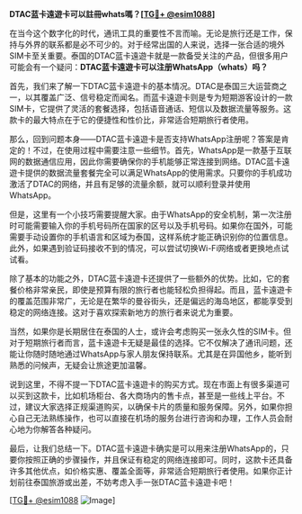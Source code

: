 **DTAC蓝卡遠遊卡可以註冊whats嗎？[[TG💪+ @esim1088](https://t.me/s/esim1088)]**

在当今这个数字化的时代，通讯工具的重要性不言而喻。无论是旅行还是工作，保持与外界的联系都是必不可少的。对于经常出国的人来说，选择一张合适的境外SIM卡至关重要。泰国的DTAC蓝卡遠遊卡就是一款备受关注的产品，但很多用户可能会有一个疑问：**DTAC蓝卡遠遊卡可以注册WhatsApp（whats）吗？**

首先，我们来了解一下DTAC蓝卡遠遊卡的基本情况。DTAC是泰国三大运营商之一，以其覆盖广泛、信号稳定而闻名。而蓝卡遠遊卡则是专为短期游客设计的一款SIM卡，它提供了灵活的套餐选择，包括语音通话、短信以及数据流量等服务。这款卡的最大特点在于它的便捷性和性价比，非常适合短期旅行者使用。

那么，回到问题本身——DTAC蓝卡遠遊卡是否支持WhatsApp注册呢？答案是肯定的！不过，在使用过程中需要注意一些细节。首先，WhatsApp是一款基于互联网的数据通信应用，因此你需要确保你的手机能够正常连接到网络。DTAC蓝卡遠遊卡提供的数据流量套餐完全可以满足WhatsApp的使用需求。只要你的手机成功激活了DTAC的网络，并且有足够的流量余额，就可以顺利登录并使用WhatsApp。

但是，这里有一个小技巧需要提醒大家。由于WhatsApp的安全机制，第一次注册时可能需要输入你的手机号码所在国家的区号以及手机号码。如果你在国外，可能需要手动设置你的手机语言和区域为泰国，这样系统才能正确识别你的位置信息。此外，如果遇到验证码接收不到的情况，可以尝试切换Wi-Fi网络或者更换地点试试看。

除了基本的功能之外，DTAC蓝卡遠遊卡还提供了一些额外的优势。比如，它的套餐价格非常亲民，即使是预算有限的旅行者也能轻松负担得起。而且，蓝卡遠遊卡的覆盖范围非常广，无论是在繁华的曼谷街头，还是偏远的海岛地区，都能享受到稳定的网络连接。这对于喜欢探索新地方的旅行者来说尤为重要。

当然，如果你是长期居住在泰国的人士，或许会考虑购买一张永久性的SIM卡。但对于短期旅行者而言，蓝卡遠遊卡无疑是最佳的选择。它不仅解决了通讯问题，还能让你随时随地通过WhatsApp与家人朋友保持联系。尤其是在异国他乡，能听到熟悉的问候声，无疑会让旅途更加温馨。

说到这里，不得不提一下DTAC蓝卡遠遊卡的购买方式。现在市面上有很多渠道可以买到这款卡，比如机场柜台、各大商场内的售卡点，甚至是一些线上平台。不过，建议大家选择正规渠道购买，以确保卡片的质量和服务保障。另外，如果你担心自己无法熟练操作，也可以直接在机场的服务台进行咨询和办理，工作人员会耐心地为你解答各种疑问。

最后，让我们总结一下。DTAC蓝卡遠遊卡确实是可以用来注册WhatsApp的，只要你按照正确的步骤操作，并且保证有稳定的网络连接即可。同时，这款卡还具备许多其他优点，如价格实惠、覆盖全面等，非常适合短期旅行者使用。如果你正计划前往泰国旅游或出差，不妨考虑入手一张DTAC蓝卡遠遊卡吧！

[[TG💪+ @esim1088](https://t.me/s/esim1088) ![Image](https://i.postimg.cc/4NQfJmqS/Snipaste-2025-05-13-00-14-12.png)]